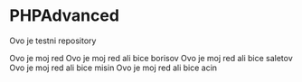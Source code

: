 # PHPAdvanced
Ovo je testni repository

Ovo je moj red
Ovo je moj red ali bice borisov
Ovo je moj red ali bice saletov
Ovo je moj red ali bice misin
Ovo je moj red ali bice acin
